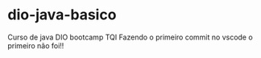 # dio-java-basico
Curso de java DIO bootcamp TQI
Fazendo o primeiro commit no vscode
o primeiro não foi!!

